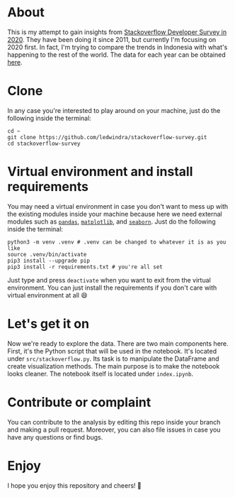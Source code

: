 # About
This is my attempt to gain insights from [Stackoverflow Developer Survey in 2020](https://insights.stackoverflow.com/survey/2020). They have been doing it since 2011, but currently I'm focusing on 2020 first. In fact, I'm trying to compare the trends in Indonesia with what's happening to the rest of the world. The data for each year can be obtained [here](https://insights.stackoverflow.com/survey).

# Clone
In any case you're interested to play around on your machine, just do the following inside the terminal:

```
cd ~
git clone https://github.com/ledwindra/stackoverflow-survey.git
cd stackoverflow-survey
```

# Virtual environment and install requirements
You may need a virtual environment in case you don't want to mess up with the existing modules inside your machine because here we need external modules such as [`pandas`](https://github.com/pandas-dev/pandas), [`matplotlib`](https://github.com/matplotlib/matplotlib), and [`seaborn`](https://github.com/mwaskom/seaborn). Just do the following inside the terminal:

```
python3 -m venv .venv # .venv can be changed to whatever it is as you like
source .venv/bin/activate
pip3 install --upgrade pip
pip3 install -r requirements.txt # you're all set
```

Just type and press `deactivate` when you want to exit from the virtual environment. You can just install the requirements if you don't care with virtual environment at all :smile:

# Let's get it on
Now we're ready to explore the data. There are two main components here. First, it's the Python script that will be used in the notebook. It's located under `src/stackoverflow.py`. Its task is to manipulate the DataFrame and create visualization methods. The main purpose is to make the notebook looks cleaner. The notebook itself is located under `index.ipynb`.

# Contribute or complaint
You can contribute to the analysis by editing this repo inside your branch and making a pull request. Moreover, you can also file issues in case you have any questions or find bugs.

# Enjoy
I hope you enjoy this repository and cheers! :beers:
